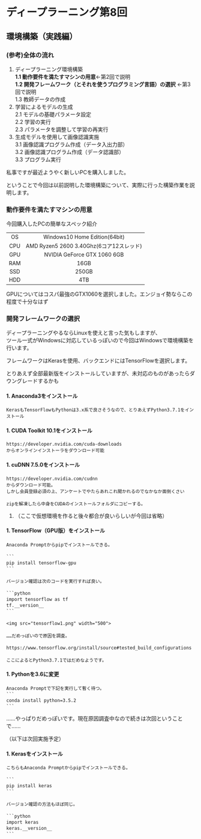 # ディープラーニング第8回

## 環境構築（実践編）

### (参考)全体の流れ

1. ディープラーニング環境構築  
**1.1 動作要件を満たすマシンの用意**←第2回で説明  
**1.2 開発フレームワーク（とそれを使うプログラミング言語）の選択**  ←第3回で説明  
1.3 教師データの作成  
2. 学習によるモデルの生成  
2.1 モデルの基礎パラメータ設定  
2.2 学習の実行  
2.3 パラメータを調整して学習の再実行  
3. 生成モデルを使用して画像認識実施  
3.1 画像認識プログラム作成（データ入出力部）  
3.2 画像認識プログラム作成（データ認識部）  
3.3 プログラム実行

私事ですが最近ようやく新しいPCを購入しました。

ということで今回は以前説明した環境構築について、実際に行った構築作業を説明します。

### 動作要件を満たすマシンの用意

今回購入したPCの簡単なスペック紹介

|||
|:-:|:-:|
| OS   | Windows10 Home Edition(64bit) |
| CPU   | AMD Ryzen5 2600 3.40Ghz(6コア12スレッド) |
| GPU   | NVIDIA GeForce GTX 1060 6GB |
| RAM   | 16GB |
| SSD   | 250GB |
| HDD   | 4TB |

GPUについてはコスパ最強のGTX1060を選択しました。エンジョイ勢ならこの程度で十分なはず

### 開発フレームワークの選択

ディープラーニングやるならLinuxを使えと言った気もしますが、  
ツール一式がWindowsに対応しているっぽいので今回はWindowsで環境構築を行います。

フレームワークはKerasを使用、バックエンドにはTensorFlowを選択します。

とりあえず全部最新版をインストールしていますが、未対応のものがあったらダウングレードするかも

#### 1. Anaconda3をインストール

    KerasもTensorFlowもPythonは3.x系で良さそうなので、とりあえずPython3.7.1をインストール

#### 1. CUDA Toolkit 10.1をインストール

    https://developer.nvidia.com/cuda-downloads
    からオンラインインストーラをダウンロード可能

#### 1. cuDNN 7.5.0をインストール

    https://developer.nvidia.com/cudnn
    からダウンロード可能。  
    しかし会員登録必須の上、アンケートでやたらあれこれ聞かれるのでなかなか面倒くさい

    zipを解凍したら中身をCUDAのインストールフォルダにコピーする。

1. （ここで仮想環境を作ると後々都合が良いらしいが今回は省略）

#### 1. TensorFlow（GPU版）をインストール

    Anaconda Promptからpipでインストールできる。

    ```
    pip install tensorflow-gpu
    ```

    バージョン確認は次のコードを実行すれば良い。

    ```python
    import tensorflow as tf
    tf.__version__
    ```

    <img src="tensorflow1.png" width="500">

    ……だめっぽいので原因を調査。

    https://www.tensorflow.org/install/source#tested_build_configurations

    ここによるとPython3.7.1ではだめなようです。

#### 1. Pythonを3.6に変更

    Anaconda Promptで下記を実行して暫く待つ。
    ```
    conda install python=3.5.2
    ```

……やっぱりだめっぽいです。現在原因調査中なので続きは次回ということで……

（以下は次回実施予定）

#### 1. Kerasをインストール

    こちらもAnaconda Promptからpipでインストールできる。

    ```
    pip install keras
    ```

    バージョン確認の方法もほぼ同じ。

    ```python
    import keras
    keras.__version__
    ```
